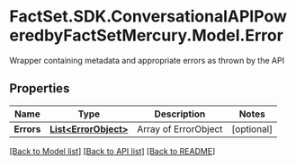 # FactSet.SDK.ConversationalAPIPoweredbyFactSetMercury.Model.Error
Wrapper containing metadata and appropriate errors as thrown by the API

## Properties

Name | Type | Description | Notes
------------ | ------------- | ------------- | -------------
**Errors** | [**List&lt;ErrorObject&gt;**](ErrorObject.md) | Array of ErrorObject | [optional] 

[[Back to Model list]](../README.md#documentation-for-models) [[Back to API list]](../README.md#documentation-for-api-endpoints) [[Back to README]](../README.md)

